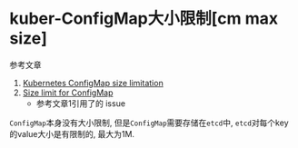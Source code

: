 # kuber-ConfigMap大小限制[cm max size]

参考文章

1. [Kubernetes ConfigMap size limitation](https://stackoverflow.com/questions/53012798/kubernetes-configmap-size-limitation)
2. [Size limit for ConfigMap](https://github.com/kubernetes/kubernetes/issues/19781)
    - 参考文章1引用了的 issue

`ConfigMap`本身没有大小限制, 但是`ConfigMap`需要存储在`etcd`中, `etcd`对每个key的value大小是有限制的, 最大为1M.

